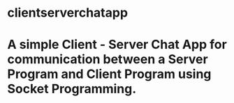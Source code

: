 # clientserverchatapp
# A simple Client - Server Chat App for communication between a Server Program and Client Program using Socket Programming. 
